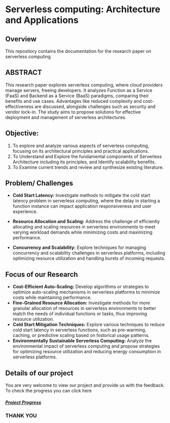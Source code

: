 # Serverless computing: Architecture and Applications  
## Overview 
This repository contains the documentation for the research paper on serverless computing
## ABSTRACT
This research paper explores serverless computing, where cloud providers manage servers, freeing developers. It analyzes Function as a Service (FaaS) and Backend as a Service (BaaS) paradigms, comparing their benefits and use cases. Advantages like reduced complexity and cost-effectiveness are discussed, alongside challenges such as security and vendor lock-in. The study aims to propose solutions for effective deployment and management of serverless architectures.
## Objective:
1. To explore and analyze various aspects of serverless computing, focusing on its architectural principles and practical applications. 
2. To Understand and Explore the fundamental components of Serverless Architecture including its principles, and Identify scalability benefits. 
3. To Examine current trends and review and synthesize existing literature.
## Problem/ Challenges
- **Cold Start Latency:** Investigate methods to mitigate the cold start latency problem in serverless computing, where the delay in starting a function instance can impact application responsiveness and user experience.

- **Resource Allocation and Scaling:** Address the challenge of efficiently allocating and scaling resources in serverless environments to meet varying workload demands while minimizing costs and maximizing performance.

- **Concurrency and Scalability:** Explore techniques for managing concurrency and scalability challenges in serverless platforms, including optimizing resource utilization and handling bursts of incoming requests.
  
## Focus of our Research
- **Cost-Efficient Auto-Scaling:** Develop algorithms or strategies to optimize auto-scaling mechanisms in serverless platforms to minimize costs while maintaining performance.
- **Fine-Grained Resource Allocation:** Investigate methods for more granular allocation of resources in serverless environments to better match the needs of individual functions or tasks, thus improving resource utilization.
- **Cold Start Mitigation Techniques:** Explore various techniques to reduce cold start latency in serverless functions, such as pre-warming, caching, or predictive scaling based on historical usage patterns.
- **Environmentally Sustainable Serverless Computing:** Analyze the environmental impact of serverless computing and propose strategies for optimizing resource utilization and reducing energy consumption in serverless platforms.
## Details of our project 
You are very welcome to view our project and provide us with the feedback.
To check the progress you can click here 
##### [Project Progress](https://github.com/users/Sushantjha1236/projects/1)
### THANK YOU
